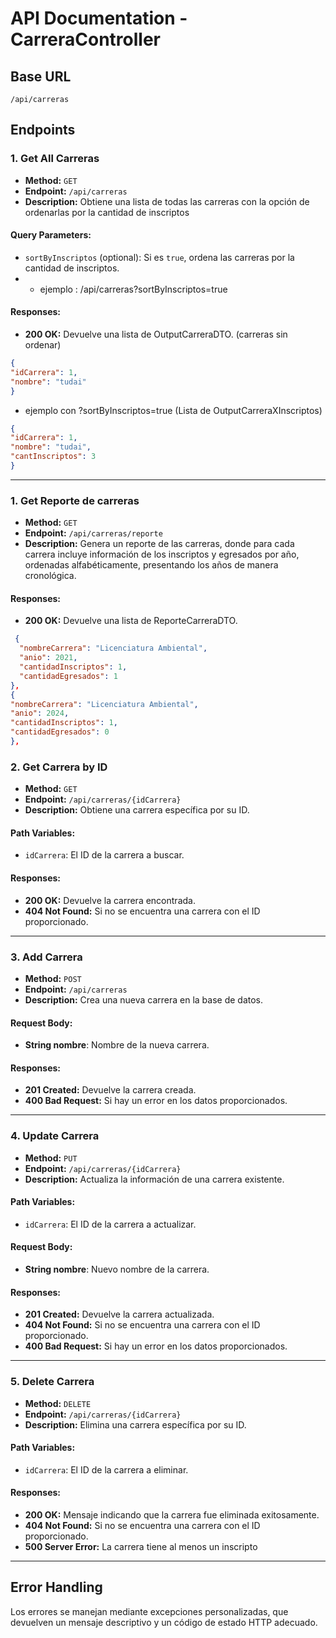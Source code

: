 # API Documentation - CarreraController

## Base URL
`/api/carreras`

## Endpoints

### 1. Get All Carreras
- **Method:** `GET`
- **Endpoint:** `/api/carreras`
- **Description:** Obtiene una lista de todas las carreras con la opción de ordenarlas por la cantidad de inscriptos

#### Query Parameters:
- `sortByInscriptos` (optional): Si es `true`, ordena las carreras por la cantidad de inscriptos.
- - ejemplo : /api/carreras?sortByInscriptos=true

#### Responses:

- **200 OK:** Devuelve una lista de OutputCarreraDTO.
  (carreras sin ordenar)
```json
{
"idCarrera": 1,
"nombre": "tudai"
}

```
- ejemplo con ?sortByInscriptos=true (Lista de OutputCarreraXInscriptos)
```json
{
"idCarrera": 1,
"nombre": "tudai",
"cantInscriptos": 3
}

```
---
### 1. Get Reporte de carreras
- **Method:** `GET`
- **Endpoint:** `/api/carreras/reporte`
- **Description:**  Genera un reporte de las carreras, donde para cada carrera incluye información de los
  inscriptos y egresados por año, ordenadas alfabéticamente,
  presentando los años de manera cronológica.

#### Responses:

- **200 OK:** Devuelve una lista de ReporteCarreraDTO.
```json
 {
  "nombreCarrera": "Licenciatura Ambiental",
  "anio": 2021,
  "cantidadInscriptos": 1,
  "cantidadEgresados": 1 
},
{
"nombreCarrera": "Licenciatura Ambiental",
"anio": 2024,
"cantidadInscriptos": 1,
"cantidadEgresados": 0
},

```


### 2. Get Carrera by ID
- **Method:** `GET`
- **Endpoint:** `/api/carreras/{idCarrera}`
- **Description:** Obtiene una carrera específica por su ID.

#### Path Variables:
- `idCarrera`: El ID de la carrera a buscar.

#### Responses:
- **200 OK:** Devuelve la carrera encontrada.
- **404 Not Found:** Si no se encuentra una carrera con el ID proporcionado.

---

### 3. Add Carrera
- **Method:** `POST`
- **Endpoint:** `/api/carreras`
- **Description:** Crea una nueva carrera en la base de datos.

#### Request Body:
- **String nombre**: Nombre de la nueva carrera.

#### Responses:
- **201 Created:** Devuelve la carrera creada.
- **400 Bad Request:** Si hay un error en los datos proporcionados.

---

### 4. Update Carrera
- **Method:** `PUT`
- **Endpoint:** `/api/carreras/{idCarrera}`
- **Description:** Actualiza la información de una carrera existente.

#### Path Variables:
- `idCarrera`: El ID de la carrera a actualizar.

#### Request Body:
- **String nombre**: Nuevo nombre de la carrera.

#### Responses:
- **201 Created:** Devuelve la carrera actualizada.
- **404 Not Found:** Si no se encuentra una carrera con el ID proporcionado.
- **400 Bad Request:** Si hay un error en los datos proporcionados.

---

### 5. Delete Carrera
- **Method:** `DELETE`
- **Endpoint:** `/api/carreras/{idCarrera}`
- **Description:** Elimina una carrera específica por su ID.

#### Path Variables:
- `idCarrera`: El ID de la carrera a eliminar.

#### Responses:
- **200 OK:** Mensaje indicando que la carrera fue eliminada exitosamente.
- **404 Not Found:** Si no se encuentra una carrera con el ID proporcionado.
- **500 Server Error:** La carrera tiene al menos un inscripto


---

## Error Handling
Los errores se manejan mediante excepciones personalizadas, que devuelven un mensaje descriptivo y un código de estado HTTP adecuado.

